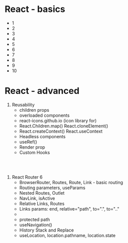 # React - basics

- 1
- 2
- 3
- 4
- 5
- 6
- 7
- 8
- 9
- 10

# React - advanced

1. Reusability
    - children props
    - overloaded components
    - react-icons.github.io (icon library for)
    - React.Children.map() React.cloneElement()
    - React.createContext() React.useContext
    - Headless components
    - useRef()
    - Render prop
    - Custom Hooks

<br><br>

1. React Router 6
    - BrowserRouter, Routes, Route, Link - basic routing
    - Routing parameters, useParams
    - Nested Routes, Outlet
    - NavLink, isActive
    - Relative Links, Routes
    - Links params: end, relative="path", to=".", to=".."
    - <Navigate to="" />
    - protected path
    - useNavigation()
    - History Stack and Replace
    - useLocation, location.pathname, location.state